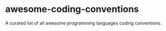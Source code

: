 # awesome-coding-conventions
A curated list of all awesome programming languages coding conventions.
